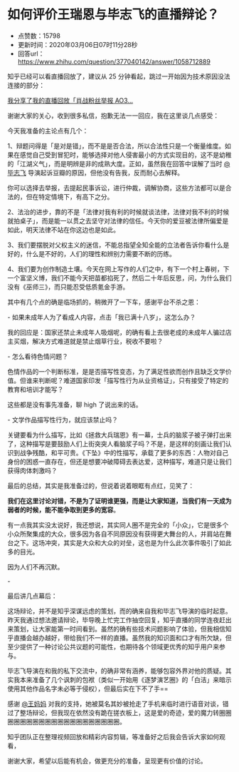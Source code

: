 # 如何评价王瑞恩与毕志飞的直播辩论？
- 点赞数：15798
- 更新时间：2020年03月06日07时11分28秒
- 回答url：https://www.zhihu.com/question/377040142/answer/1058712889
<body>
 <p data-pid="t9QEpfS1">知乎已经可以看直播回放了，建议从 25 分钟看起，跳过一开始因为技术原因没法连接的部分：</p><a data-draft-node="block" data-draft-type="link-card" href="https://www.zhihu.com/pin/1219066943560630272" class="internal">我分享了我的直播回放「肖战粉丝举报 AO3…</a>
 <p data-pid="CD2TurrL">谢谢大家的关心，收到很多私信，抱歉无法一一回应，我在这里谈几点感受：</p>
 <p data-pid="9z8T12cR">今天我准备的主论点有几个：</p>
 <p data-pid="f-w90-iv">1、辩题问得是「是对是错」，而不是是否合法，所以合法性只是一个衡量维度。如果在感觉自己受到冒犯时，能够选择对他人侵害最小的方式实现目的，这不是幼稚的「江湖义气」，而是明辨是非的成熟大度。正如，虽然我在回答中误解了当时 <a class="member_mention" href="https://www.zhihu.com/people/7b156f7634436738f01c2e8bd8992441" data-hash="7b156f7634436738f01c2e8bd8992441" data-hovercard="p$b$7b156f7634436738f01c2e8bd8992441">@毕志飞</a> 导演起诉豆瓣的原因，但他没有告我，反而耐心去解释。</p>
 <p data-pid="hikUtUbD">你可以选择去举报，去提起民事诉讼，进行仲裁，调解协商，这些方法都可以是合法的，但在特定情境下，有高下之分。</p>
 <p data-pid="MfOQkCjf">2、法治的进步，靠的不是「法律对我有利的时候就谈法律，法律对我不利的时候就拍桌子」，而是能一以贯之去坚守对法律的信任。今天你的爱豆被法律所偏爱是如此，明天法律不站在你这边也是如此。</p>
 <p data-pid="noR5WAKm">3、我们要摆脱对父权主义的迷信，不能总指望全知全能的立法者告诉你看什么是好的，什么是不好的，人们的理性和辨别力需要不断的历练。</p>
 <p data-pid="CI6mnSm4">4、我们要为创作制造土壤。今天在网上写作的人们之中，有下一个村上春树，下一个富坚义博，我们不能今天把苗都掐死了，然后二十年后反思，问，为什么我们没有《巫师三》，而只能忍受低质氪金手游。</p>
 <p data-pid="DIVX0QHV">其中有几个点的确是临场抓的，稍微开了一下车，感谢平台不杀之恩：</p>
 <p data-pid="6TV-T09F">- 如果未成年人为了看成人内容，点击「我已满十八岁」，这怎么办？</p>
 <p data-pid="UgtdNqxM">我的回应是：国家还禁止未成年人吸烟呢，的确有看上去很老成的未成年人骗过店主买烟，解决方式难道就是禁止烟草行业，税收不要啦？</p>
 <p data-pid="2rWhZG6U">- 怎么看待色情问题？</p>
 <p data-pid="CMx08Jpb">色情作品的一个判断标准，是是否描写性变态，为了满足性欲而创作且缺乏文学价值。但谁来判断呢？难道国家印发「描写性行为从业资格证」，只有接受了特定的教育和培训才能写？</p>
 <p data-pid="9LKuU2xQ">这些都是没有事先准备，聊 high 了说出来的话。</p>
 <p data-pid="cunVnhqB">- 文学作品描写性行为，就应该禁止吗？</p>
 <p data-pid="Camp5QhV">关键要看为什么描写，比如《拯救大兵瑞恩》有一幕，士兵的脑浆子被子弹打出来了，这种描写是要鼓励人们上街突突人看脑浆子吗？不是，是这样的刻画让我们认识到战争残酷，和平可贵。《下坠》中的性描写，承载了更多的东西：人物对自己身份的困惑一直存在，但还是想要冲破障碍去表达爱，这种描写，难道只是让我们获得肉体刺激吗？</p>
 <p data-pid="hNKSTJan">最后的总结，其实是我准备过的，但说着说着眼眶有点红，见笑了：</p>
 <p data-pid="9QD3uv9N"><b>我们在这里讨论对错，不是为了证明谁更强，而是让大家知道，当我们有一天成为弱者的时候，能不能争取到更多的宽容</b>。</p>
 <p data-pid="dFlb_3an">有一点我其实没太说好，我还想说，其实同人圈不是完全的「小众」，它是很多个小众所聚集成的大众，很多因为各自不同原因没有获得更大舞台的人，并肩站在舞台之下。这场冲突，其实是大众和大众的对垒，这也是为什么此次事件吸引了如此多的目光。</p>
 <p data-pid="4pIdL1kI">因为人们不再沉默。</p>
 <p data-pid="XqaurxLG">-</p>
 <p data-pid="vd6DAp7M">最后讲几点幕后：</p>
 <p data-pid="ETOdTOGj">这场辩论，并不是知乎深谋远虑的策划，而的确来自我和毕志飞导演的临时起意。昨天我通过想法邀请辩论，毕导晚上忙完工作抽空回复，知乎直播的同学连夜赶出来策划，让大家能第一时间看到。虽然的确有些技术问题影响了体验，但我相信知乎直播会越办越好，带给我们不一样的直播。虽然我的知识面和口才有所欠缺，但至少提供了一种讨论公共议题的可能性，也期待各个领域更优秀的知乎用户来参与。</p>
 <p data-pid="isQciUvX">毕志飞导演在和我的私下交流中，的确非常有涵养，能够包容外界对他的质疑。其实我本来准备了几个讽刺的包袱（类似一开始用《逐梦演艺圈》的「白洁」来暗示使用其他作品名字未必等于侵权），但最后实在下不了手==</p>
 <p data-pid="GNXZFWyv">感谢 <a class="member_mention" href="https://www.zhihu.com/people/456ad036ce759c9265b3991310ae3a42" data-hash="456ad036ce759c9265b3991310ae3a42" data-hovercard="p$b$456ad036ce759c9265b3991310ae3a42">@王妈妈</a> 对我的支持，她被莫名其妙被抢走了手机来临时进行语音对谈，错过了整场辩论，但我现在依然没有跪在搓衣板上，这是爱的奇迹，爱的魔力转圈圈圈圈圈圈圈圈圈圈圈圈圈圈圈圈圈圈圈圈。</p>
 <p data-pid="tYcwJ24V">知乎团队正在整理视频回放和精彩内容剪辑，等准备好之后我会告诉大家如何观看，</p>
 <p data-pid="F7hNgvPV">谢谢大家，希望以后能有机会，做更充分的准备，呈现更有价值的讨论。</p>
</body>